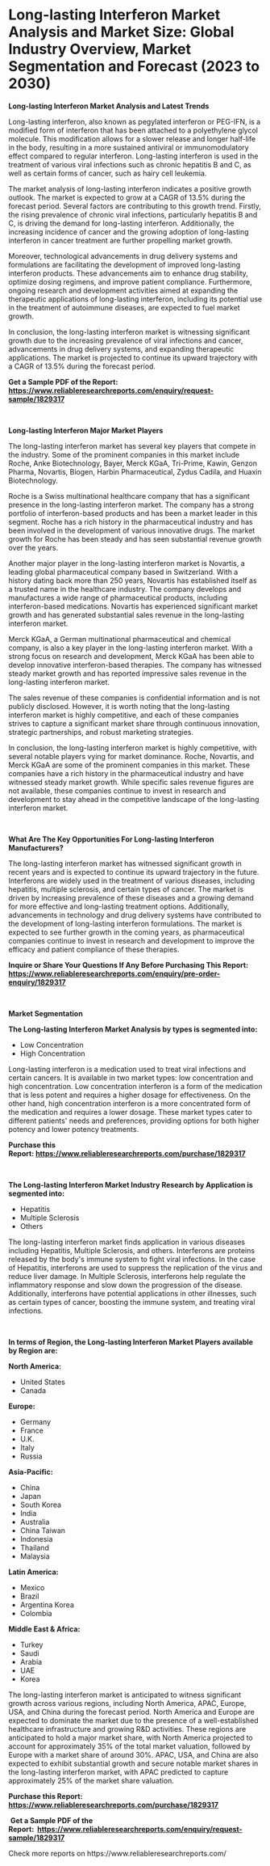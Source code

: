 <p><h1>Long-lasting Interferon Market Analysis and Market Size: Global Industry Overview, Market Segmentation and Forecast (2023 to 2030)</h1></p><p><strong>Long-lasting Interferon Market Analysis and Latest Trends</strong></p>
<p><p>Long-lasting interferon, also known as pegylated interferon or PEG-IFN, is a modified form of interferon that has been attached to a polyethylene glycol molecule. This modification allows for a slower release and longer half-life in the body, resulting in a more sustained antiviral or immunomodulatory effect compared to regular interferon. Long-lasting interferon is used in the treatment of various viral infections such as chronic hepatitis B and C, as well as certain forms of cancer, such as hairy cell leukemia.</p><p>The market analysis of long-lasting interferon indicates a positive growth outlook. The market is expected to grow at a CAGR of 13.5% during the forecast period. Several factors are contributing to this growth trend. Firstly, the rising prevalence of chronic viral infections, particularly hepatitis B and C, is driving the demand for long-lasting interferon. Additionally, the increasing incidence of cancer and the growing adoption of long-lasting interferon in cancer treatment are further propelling market growth.</p><p>Moreover, technological advancements in drug delivery systems and formulations are facilitating the development of improved long-lasting interferon products. These advancements aim to enhance drug stability, optimize dosing regimens, and improve patient compliance. Furthermore, ongoing research and development activities aimed at expanding the therapeutic applications of long-lasting interferon, including its potential use in the treatment of autoimmune diseases, are expected to fuel market growth.</p><p>In conclusion, the long-lasting interferon market is witnessing significant growth due to the increasing prevalence of viral infections and cancer, advancements in drug delivery systems, and expanding therapeutic applications. The market is projected to continue its upward trajectory with a CAGR of 13.5% during the forecast period.</p></p>
<p><strong>Get a Sample PDF of the Report:&nbsp; <a href="https://www.reliableresearchreports.com/enquiry/request-sample/1829317">https://www.reliableresearchreports.com/enquiry/request-sample/1829317</a></strong></p>
<p>&nbsp;</p>
<p><strong>Long-lasting Interferon Major Market Players</strong></p>
<p><p>The long-lasting interferon market has several key players that compete in the industry. Some of the prominent companies in this market include Roche, Anke Biotechnology, Bayer, Merck KGaA, Tri-Prime, Kawin, Genzon Pharma, Novartis, Biogen, Harbin Pharmaceutical, Zydus Cadila, and Huaxin Biotechnology.</p><p>Roche is a Swiss multinational healthcare company that has a significant presence in the long-lasting interferon market. The company has a strong portfolio of interferon-based products and has been a market leader in this segment. Roche has a rich history in the pharmaceutical industry and has been involved in the development of various innovative drugs. The market growth for Roche has been steady and has seen substantial revenue growth over the years.</p><p>Another major player in the long-lasting interferon market is Novartis, a leading global pharmaceutical company based in Switzerland. With a history dating back more than 250 years, Novartis has established itself as a trusted name in the healthcare industry. The company develops and manufactures a wide range of pharmaceutical products, including interferon-based medications. Novartis has experienced significant market growth and has generated substantial sales revenue in the long-lasting interferon market.</p><p>Merck KGaA, a German multinational pharmaceutical and chemical company, is also a key player in the long-lasting interferon market. With a strong focus on research and development, Merck KGaA has been able to develop innovative interferon-based therapies. The company has witnessed steady market growth and has reported impressive sales revenue in the long-lasting interferon market.</p><p>The sales revenue of these companies is confidential information and is not publicly disclosed. However, it is worth noting that the long-lasting interferon market is highly competitive, and each of these companies strives to capture a significant market share through continuous innovation, strategic partnerships, and robust marketing strategies.</p><p>In conclusion, the long-lasting interferon market is highly competitive, with several notable players vying for market dominance. Roche, Novartis, and Merck KGaA are some of the prominent companies in this market. These companies have a rich history in the pharmaceutical industry and have witnessed steady market growth. While specific sales revenue figures are not available, these companies continue to invest in research and development to stay ahead in the competitive landscape of the long-lasting interferon market.</p></p>
<p>&nbsp;</p>
<p><strong>What Are The Key Opportunities For Long-lasting Interferon Manufacturers?</strong></p>
<p><p>The long-lasting interferon market has witnessed significant growth in recent years and is expected to continue its upward trajectory in the future. Interferons are widely used in the treatment of various diseases, including hepatitis, multiple sclerosis, and certain types of cancer. The market is driven by increasing prevalence of these diseases and a growing demand for more effective and long-lasting treatment options. Additionally, advancements in technology and drug delivery systems have contributed to the development of long-lasting interferon formulations. The market is expected to see further growth in the coming years, as pharmaceutical companies continue to invest in research and development to improve the efficacy and patient compliance of these therapies.</p></p>
<p><strong>Inquire or Share Your Questions If Any Before Purchasing This Report: <a href="https://www.reliableresearchreports.com/enquiry/pre-order-enquiry/1829317">https://www.reliableresearchreports.com/enquiry/pre-order-enquiry/1829317</a></strong></p>
<p>&nbsp;</p>
<p><strong>Market Segmentation</strong></p>
<p><strong>The Long-lasting Interferon Market Analysis by types is segmented into:</strong></p>
<p><ul><li>Low Concentration</li><li>High Concentration</li></ul></p>
<p><p>Long-lasting interferon is a medication used to treat viral infections and certain cancers. It is available in two market types: low concentration and high concentration. Low concentration interferon is a form of the medication that is less potent and requires a higher dosage for effectiveness. On the other hand, high concentration interferon is a more concentrated form of the medication and requires a lower dosage. These market types cater to different patients' needs and preferences, providing options for both higher potency and lower potency treatments.</p></p>
<p><strong>Purchase this Report:&nbsp;<a href="https://www.reliableresearchreports.com/purchase/1829317">https://www.reliableresearchreports.com/purchase/1829317</a></strong></p>
<p>&nbsp;</p>
<p><strong>The Long-lasting Interferon Market Industry Research by Application is segmented into:</strong></p>
<p><ul><li>Hepatitis</li><li>Multiple Sclerosis</li><li>Others</li></ul></p>
<p><p>The long-lasting interferon market finds application in various diseases including Hepatitis, Multiple Sclerosis, and others. Interferons are proteins released by the body's immune system to fight viral infections. In the case of Hepatitis, interferons are used to suppress the replication of the virus and reduce liver damage. In Multiple Sclerosis, interferons help regulate the inflammatory response and slow down the progression of the disease. Additionally, interferons have potential applications in other illnesses, such as certain types of cancer, boosting the immune system, and treating viral infections.</p></p>
<p>&nbsp;</p>
<p><strong>In terms of Region, the Long-lasting Interferon Market Players available by Region are:</strong></p>
<p>
    <p> <strong> North America: </strong>
        <ul>
            <li>United States</li>
            <li>Canada</li>
        </ul>
        </p> 
    <p> <strong> Europe: </strong>
        <ul>
            <li>Germany</li>
            <li>France</li>
            <li>U.K.</li>
            <li>Italy</li>
            <li>Russia</li>
        </ul>
        </p> 
    <p> <strong> Asia-Pacific: </strong>
        <ul>
            <li>China</li>
            <li>Japan</li>
            <li>South Korea</li>
            <li>India</li>
            <li>Australia</li>
            <li>China Taiwan</li>
            <li>Indonesia</li>
            <li>Thailand</li>
            <li>Malaysia</li>
        </ul>
        </p> 
    <p> <strong> Latin America: </strong>
        <ul>
            <li>Mexico</li>
            <li>Brazil</li>
            <li>Argentina Korea</li>
            <li>Colombia</li>
        </ul>
        </p> 
    <p> <strong> Middle East & Africa: </strong>
        <ul>
            <li>Turkey</li>
            <li>Saudi</li>
            <li>Arabia</li>
            <li>UAE</li>
            <li>Korea</li>
        </ul>
    </p>
    </p>
<p><p>The long-lasting interferon market is anticipated to witness significant growth across various regions, including North America, APAC, Europe, USA, and China during the forecast period. North America and Europe are expected to dominate the market due to the presence of a well-established healthcare infrastructure and growing R&D activities. These regions are anticipated to hold a major market share, with North America projected to account for approximately 35% of the total market valuation, followed by Europe with a market share of around 30%. APAC, USA, and China are also expected to exhibit substantial growth and secure notable market shares in the long-lasting interferon market, with APAC predicted to capture approximately 25% of the market share valuation.</p></p>
<p><strong>Purchase this Report: <a href="https://www.reliableresearchreports.com/purchase/1829317">https://www.reliableresearchreports.com/purchase/1829317</a></strong></p>
<p>&nbsp;<strong>Get a Sample PDF of the Report:&nbsp;&nbsp;<a href="https://www.reliableresearchreports.com/enquiry/request-sample/1829317">https://www.reliableresearchreports.com/enquiry/request-sample/1829317</a></strong></p>
<p><strong></strong></p>
<p>Check more reports on https://www.reliableresearchreports.com/</p>